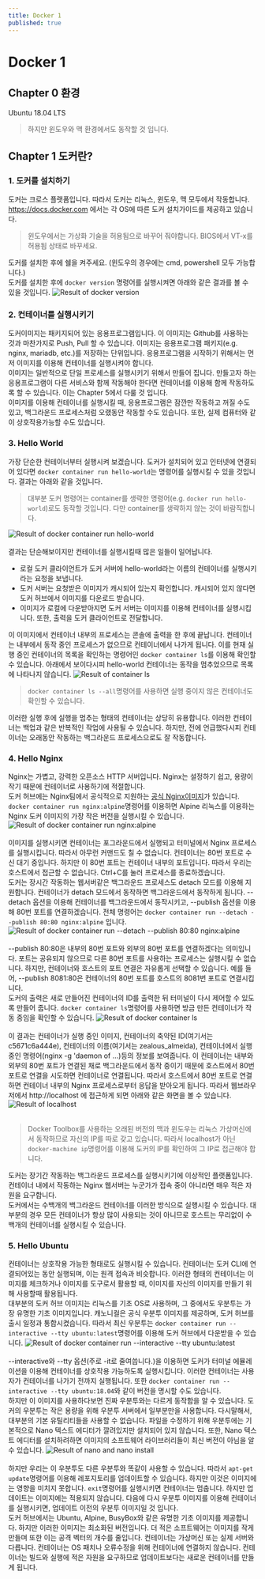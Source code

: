 ```yaml
---
title: Docker 1
published: true
---
```


# Docker 1
## Chapter 0 환경
Ubuntu 18.04 LTS

>하지만 윈도우와 맥 환경에서도 동작할 것 입니다.

## Chapter 1 도커란?
### 1. 도커를 설치하기
도커는 크로스 플랫폼입니다. 따라서 도커는 리눅스, 윈도우, 맥 모두에서 작동합니다.</br>
https://docs.docker.com 에서는 각 OS에 따른 도커 설치가이드를 제공하고 있습니다.
>윈도우에서는 가상화 기술을 허용됨으로 바꾸어 줘야합니다. BIOS에서 VT-x를 허용됨 상태로 바꾸세요.

도커를 설치한 후에 쉘을 켜주세요. (윈도우의 경우에는 cmd, powershell 모두 가능합니다.)</br>
도커를 설치한 후에 ```docker version``` 명령어를 실행시켜면 아래와 같은 결과를 볼 수 있을 것입니다.
![Result of docker version](/_src/docker_version.png)

### 2. 컨테이너를 실행시키기
도커이미지는 패키지되어 있는 응용프로그램입니다. 이 이미지는 Github를 사용하는 것과 마찬가지로 Push, Pull 할 수 있습니다. 이미지는 응용프로그램 패키지(e.g. nginx, mariadb, etc.)를 저장하는 단위입니다. 응용프로그램을 시작하기 위해서는 먼저 이미지를 이용해 컨테이너를 실행시켜야 합니다.</br>
이미지는 일반적으로 단일 프로세스를 실행시키기 위해서 만들어 집니다. 만들고자 하는 응용프로그램이 다른 서비스와 함께 작동해야 한다면 컨테이너를 이용해 함께 작동하도록 할 수 있습니다. 이는 Chapter 5에서 다룰 것 입니다.</br>
이미지를 이용해 컨테이너를 실행시킬 때, 응용프로그램은 잠깐만 작동하고 꺼질 수도 있고, 백그라운드 프로세스처럼 오랬동안 작동할 수도 있습니다. 또한, 실제 컴퓨터와 같이 상호작용가능할 수도 있습니다.

### 3. Hello World
가장 단순한 컨테이너부터 실행시켜 보겠습니다. 도커가 설치되어 있고 인터넷에 연결되어 있다면 ```docker container run hello-world```는 명령어를 실행시킬 수 있을 것입니다. 결과는 아래와 같을 것입니다.

> 대부분 도커 명령어는 container를 생략한 명령어(e.g. ```docker run hello-world```)로도 동작할 것입니다. 다만 container를 생략하지 않는 것이 바람직합니다.

![Result of docker container run hello-world](/_src/docker_container_run_hello-world.png)</br></br>
결과는 단순해보이지만 컨테이너를 실행시킬때 많은 일들이 일어납니다.
* 로컬 도커 클라이언트가 도커 서버에 hello-world라는 이름의 컨테이너를 실행시키라는 요청을 보냅니다.
* 도커 서버는 요청받은 이미지가 캐시되어 있는지 확인합니다. 캐시되어 있지 않다면 도커 허브에서 이미지를 다운로드 받습니다.
* 이미지가 로컬에 다운받아지면 도커 서버는 이미지를 이용해 컨테이너를 실행시킵니다. 또한, 출력을 도커 클라이언트로 전달합니다.

이 이미지에서 컨테이너 내부의 프로세스는 콘솔에 출력을 한 후에 끝납니다. 컨테이너는 내부에서 동작 중인 프로세스가 없으므로 컨테이너에서 나가게 됩니다. 이를 현재 실행 중인 컨테이너의 목록을 확인하는 명령어인 ```docker container ls```를 이용해 확인할 수 있습니다. 아래에서 보이다시피 hello-world 컨테이너는 동작을 멈추었으므로 목록에 나타나지 않습니다.
![Result of container ls](/_src/docker_container_ls.png)
>```docker container ls --all```명령어를 사용하면 실행 중이지 않은 컨테이너도 확인할 수 있습니다.

이러한 실행 후에 실행을 멈추는 형태의 컨테이너는 상당히 유용합니다. 이러한 컨테이너는 백업과 같은 반복적인 작업에 사용될 수 있습니다. 하지만, 전에 언급했다시피 컨테이너는 오래동안 작동하는 백그라운드 프로세스으로도 잘 작동합니다.

### 4. Hello Nginx
Nginx는 가볍고, 강력한 오픈소스 HTTP 서버입니다. Nginx는 설정하기 쉽고, 용량이 작기 때문에 컨테이너로 사용하기에 적절합니다.</br>
도커 허브에는 Nginx팀에서 공식적으로 지원하는 [공식 Nginx이미지](https://hub.docker.com/_/nginx/)가 있습니다. ```docker container run nginx:alpine```명령어를 이용하면 Alpine 리눅스를 이용하는 Nginx 도커 이미지의 가장 작은 버전을 실행시킬 수 있습니다.
![Result of docker container run nginx:alpine](/_src/docker_container_run_nginx_alpine.png)</br></br>
이미지를 실행시키면 컨테이너는 포그라운드에서 실행되고 터미널에서 Nginx 프로세스를 실행시킵니다. 따라서 아무런 커맨드도 칠 수 없습니다. 컨테이너는 80번 포트로 수신 대기 중입니다. 하지만 이 80번 포트는 컨테이너 내부의 포트입니다. 따라서 우리는 호스트에서 접근할 수 없습니다. Ctrl+C를 눌러 프로세스를 종료하겠습니다.</br>
도커는 장시간 작동하는 웹서버같은 백그라운드 프로세스도 detach 모드를 이용해 지원합니다. 컨테이너가 detach 모드에서 동작하면 백그라운드에서 동작하게 됩니다. --detach 옵션을 이용해 컨테이너를 백그라운드에서 동작시키고, --publish 옵션을 이용해 80번 포트를 연결하겠습니다. 전체 명령어는 ```docker container run --detach --publish 80:80 nginx:alpine``` 입니다. 
![Result of docker container run --detach --publish 80:80 nginx:alpine](/_src/docker_container_run_--detach.png)</br></br>
--publish 80:80은 내부의 80번 포트와 외부의 80번 포트를 연결하겠다는 의미입니다. 포트는 공유되지 않으므로 다른 80번 포트를 사용하는 프로세스는 실행시킬 수 없습니다. 하지만, 컨테이너와 호스트의 포트 연결은 자유롭게 선택할 수 있습니다. 예를 들어, --publish 8081:80은 컨테이너의 80번 포트를 호스트의 8081번 포트로 연결시킵니다.</br>
도커의 출력은 새로 만들어진 컨테이너의 ID를 출력한 뒤 터미널이 다시 제어할 수 있도록 만들어 줍니다. ```docker container ls```명령어를 사용하면 방금 만든 컨테이너가 작동 중임을 확인할 수 있습니다.
![Result of docker container ls](/_src/docker_container_ls_nginx.png) </br></br>
이 결과는 컨테이너가 실행 중인 이미지, 컨테이너의 축약된 ID(여기서는 c5671c6a444e), 컨테이너의 이름(여기서는 zealous_almeida), 컨테이너에서 실행 중인 명령어(nginx -g 'daemon of ...)등의 정보를 보여줍니다. 이 컨테이너는 내부와 외부의 80번 포트가 연결된 채로 백그라운드에서 동작 중이기 때문에 호스트에서 80번 포트로 연결을 시도하면 컨테이너로 연결됩니다. 따라서 호스트에서 80번 포트로 연결하면 컨테이너 내부의 Nginx 프로세스로부터 응답을 받아오게 됩니다. 따라서 웹브라우저에서 http://localhost 에 접근하게 되면 아래와 같은 화면을 볼 수 있습니다.
![Result of localhost](/_src/localhost_result_1.png)</br></br>
>Docker Toolbox를 사용하는 오래된 버전의 맥과 윈도우는 리눅스 가상머신에서 동작하므로 자신의 IP를 따로 갖고 있습니다. 따라서 localhost가 아닌 ```docker-machine ip```명령어를 이용해 도커의 IP를 확인하여 그 IP로 접근해야 합니다.

도커는 장기간 작동하는 백그라운드 프로세스를 실행시키기에 이상적인 플랫폼입니다. 컨테이너 내에서 작동하는 Nginx 웹서버는 누군가가 접속 중이 아니라면 매우 적은 자원을 요구합니다.</br>
도커에서는 수백개의 백그라운드 컨테이너를 이러한 방식으로 실행시킬 수 있습니다. 대부분의 경우 모든 컨테이너가 항상 많이 사용되는 것이 아니므로 호스트는 무리없이 수백개의 컨테이너를 실행시킬 수 있습니다.

### 5. Hello Ubuntu
컨테이너는 상호작용 가능한 형태로도 실행시킬 수 있습니다. 컨테이너는 도커 CLI에 연결되어있는 동안 실행되며, 이는 원격 접속과 비슷합니다. 이러한 형태의 컨테이너는 이미지를 체크하거나 이미지를 도구로서 활용할 때, 이미지를 자신의 이미지를 만들기 위해 사용할때 활용됩니다.</br>
대부분의 도커 허브 이미지는 리눅스를 기초 OS로 사용하며, 그 중에서도 우분투는 가장 유명한 기초 이미지입니다. 캐노니컬은 공식 우분투 이미지를 제공하며, 도커 허브를 출시 일정과 통합시켰습니다. 따라서 최신 우분투는 ```docker container run --interactive --tty ubuntu:latest```명령어를 이용해 도커 허브에서 다운받을 수 있습니다.
![Result of docker container run --interactive --tty ubuntu:latest](/_src/docker_run_it_ubuntu.png)</br></br>
--interactive와 --tty 옵션(주로 -it로 줄여씁니다.)을 이용하면 도커가 터미널 에뮬레이션을 이용해 컨테이너를 상호작용 가능하도록 실행시킵니다. 이러한 컨테이너는 사용자가 컨테이너를 나가기 전까지 실행됩니다. 또한 ```docker container run --interactive --tty ubuntu:18.04```와 같이 버전을 명시할 수도 있습니다.</br>
하지만 이 이미지를 사용하다보면 진짜 우분투와는 다르게 동작함을 알 수 있습니다. 도커의 우분투는 작은 용량을 위해 우분투 서버에서 일부분만을 사용합니다. 다시말해서, 대부분의 기본 유틸리티들을 사용할 수 없습니다. 파일을 수정하기 위해 우분투에는 기본적으로 Nano 텍스트 에디터가 깔려있지만 설치되어 있지 않습니다. 또한, Nano 텍스트 에디터를 설치하려하면 이미지의 소프트웨어  라이브러리들이 최신 버전이 아님을 알 수 있습니다.
![Result of nano and nano install](/_src/docker_ubuntu_nano.png)</br></br>
하지만 우리는 이 우분투도 다른 우분투와 똑같이 사용할 수 있습니다. 따라서 ```apt-get update```명령어를 이용해 레포지토리를 업데이트할 수 있습니다. 하지만 이것은 이미지에는 영향을 미치지 못합니다. ```exit```명령어를 실행시키면 컨테이너는 멈춥니다. 하지만 업데이트는 이미지에는 적용되지 않습니다. 다음에 다시 우분투 이미지를 이용해 컨테이너를 실행시키면, 업데이트 이전의 우분투 이미지일 것 입니다.</br>
도커 허브에서는 Ubuntu, Alpine, BusyBox와 같은 유명한 기초 이미지를 제공합니다. 하지만 이러한 이미지는 최소화된 버전입니다. 더 적은 소프트웨어는 이미지를 작게 만들며 또한 이는 공격 벡터의 개수를 줄입니다. 컨테이너는 가상머신 또는 실제 서버와 다릅니다. 컨테이너는 OS 패치나 오류수정을 위해 컨테이너에 연결하지 않습니다. 컨테이너는 빌드와 실행에 적은 자원을 요구하므로 업데이트보다는 새로운 컨테이너를 만들게 됩니다.